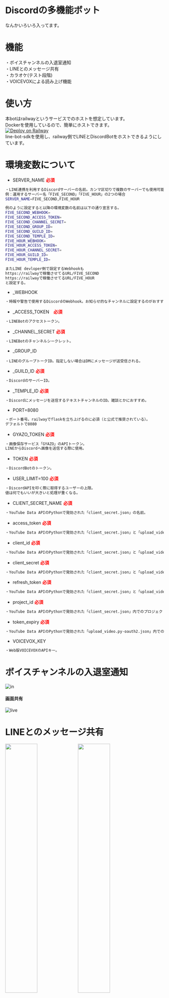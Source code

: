 # Discordの多機能ボット
なんかいろいろ入ってます。

# 機能
・ボイスチャンネルの入退室通知  
・LINEとのメッセージ共有  
・カラオケ(テスト段階)  
・VOICEVOXによる読み上げ機能  

# 使い方
本botはrailwayというサービスでのホストを想定しています。  
Dockerを使用しているので、簡単にホストできます。  
[![Deploy on Railway](https://railway.app/button.svg)](https://railway.app/new/template/NvsGee?referralCode=yFsnKR)  
line-bot-sdkを使用し、railway側でLINEとDiscordBotをホストできるようにしています。  

# 環境変数について

- SERVER_NAME <span style="color: red; ">**必須**</span>
```bash
・LINE連携を利用するDiscordサーバーの名前。カンマ区切りで複数のサーバーでも使用可能になる。
例：運用するサーバー名「FIVE_SECOND」「FIVE_HOUR」の2つの場合
SERVER_NAME=FIVE_SECOND,FIVE_HOUR

例のように設定すると以降の環境変数の名前は以下の通り宣言する。
FIVE_SECOND_WEBHOOK=
FIVE_SECOND_ACCESS_TOKEN=
FIVE_SECOND_CHANNEL_SECRET=
FIVE_SECOND_GROUP_ID=
FIVE_SECOND_GUILD_ID=
FIVE_SECOND_TEMPLE_ID=
FIVE_HOUR_WEBHOOK=
FIVE_HOUR_ACCESS_TOKEN=
FIVE_HOUR_CHANNEL_SECRET=
FIVE_HOUR_GUILD_ID=
FIVE_HOUR_TEMPLE_ID=

またLINE devloper側で設定するWebhookも
https://railwayで稼働させてるURL/FIVE_SECOND
https://railwayで稼働させてるURL/FIVE_HOUR
と設定する。
```

- _WEBHOOK
```bash
・時報や警告で使用するDiscordのWebhook。お知らせ的なチャンネルに設定するのがおすすめ。
```

- _ACCESS_TOKEN　<span style="color: red; ">**必須**</span>
```bash
・LINEBotのアクセストークン。
```

- _CHANNEL_SECRET <span style="color: red; ">**必須**</span>
```bash
・LINEBotのチャンネルシークレット。
```

- _GROUP_ID
```bach
・LINEのグループトークID。指定しない場合はDMにメッセージが送受信される。
```

- _GUILD_ID <span style="color: red; ">**必須**</span>
```bash
・DiscordのサーバーID。
```

- _TEMPLE_ID <span style="color: red; ">**必須**</span>
```bash
・Discordにメッセージを送信するテキストチャンネルのID。雑談とかにおすすめ。
```

- PORT=8080
```bash
・ポート番号。railwayでflaskを立ち上げるのに必須（と公式で推奨されている）。
デフォルトで8080
```

- GYAZO_TOKEN <span style="color: red; ">**必須**</span>
```bash
・画像保存サービス「GYAZO」のAPIトークン。
LINEからDiscordへ画像を送信する際に使用。
```

- TOKEN <span style="color: red; ">**必須**</span>
```bash
・DiscordBotのトークン。
```

- USER_LIMIT=100 <span style="color: red; ">**必須**</span>
```bash
・DiscordAPIを叩く際に取得するユーザーの上限。
値は何でもいいが大きいと処理が重くなる。
```

- CLIENT_SECRET_NAME <span style="color: red; ">**必須**</span>
```bash
・YouTube Data APIのPythonで発効された「client_secret.json」の名前。
```

- access_token <span style="color: red; ">**必須**</span>
```bash
・YouTube Data APIのPythonで発効された「client_secret.json」と「upload_video.py-oauth2.json」内でのトークン。
```

- client_id <span style="color: red; ">**必須**</span>
```bash
・YouTube Data APIのPythonで発効された「client_secret.json」と「upload_video.py-oauth2.json」内でのクライアントID。
```

- client_secret <span style="color: red; ">**必須**</span>
```bash
・YouTube Data APIのPythonで発効された「client_secret.json」と「upload_video.py-oauth2.json」内でのシークレットキー。
```

- refresh_token <span style="color: red; ">**必須**</span>
```bash
・YouTube Data APIのPythonで発効された「client_secret.json」と「upload_video.py-oauth2.json」内でのリフレッシュトークン。
```

- project_id <span style="color: red; ">**必須**</span>
```bash
・YouTube Data APIのPythonで発効された「client_secret.json」内でのプロジェクトID。
```

- token_expiry <span style="color: red; ">**必須**</span>
```bash
・YouTube Data APIのPythonで発効された「upload_video.py-oauth2.json」内でのトークン発行日時。
```

- VOICEVOX_KEY
```bash
・Web版VOICEVOXのAPIキー。
```


# ボイスチャンネルの入退室通知
![in](https://github.com/maguro-alternative/mywebsite/blob/main/pic/disvlog.png?raw=true)
#### 画面共有  
![live](https://cdn.discordapp.com/attachments/701369221548081170/907283790278307920/b0098752421e8a5d.JPG)  

# LINEとのメッセージ共有
<img src="https://raw.githubusercontent.com/maguro-alternative/mywebsite/main/pic/IMG_8389.png" width="45%">   <img src="https://raw.githubusercontent.com/maguro-alternative/mywebsite/main/pic/IMG_8390.png" width="45%"/>  
LINE側でメンションも可能です。  
![](https://cdn.discordapp.com/attachments/964819280845766699/991519488149291079/2022-06-19_153318.png)
![](https://cdn.discordapp.com/attachments/964819280845766699/991520439325184030/2022-06-29_104732.png)  


## 時報と警告つき
無料フランの場合、LINE側には月1000件のメッセージ上限があります。  
それを回避するためのリミッターを設けてます。  
![](https://cdn.discordapp.com/attachments/964819280845766699/991893475266150400/unknown.png)  

#### リミッターの計算式は以下のとおり。  
```bash
1日の上限=メッセージ上限/月末日
残りの上限=メッセージ送信数/本日の日付

1日の上限>残りの上限
この条件が成立している場合にDiscordからLINEへメッセージが送信されます。

=================================================================

メッセージ上限(無料プラン)=1000
例:6月の場合
6月の月末日=30

1000/30=33.333333

メッセージ送信数が1日の時点で10の場合
10/1=10

1日の上限>残りの上限
33.333..>10

条件が成立するので送信されます。

メッセージ送信数が4日の時点で140の場合
140/4=35

1日の上限>残りの上限
33.333..<35

条件が成立しないので送信されません。

```
また、条件が成立しなくなる場合(1日の上限を超える場合)、警告メッセージが送信されます。  
![](https://cdn.discordapp.com/attachments/964819280845766699/991893555939381358/unknown.png)  

## 概要  
以下のAPI、サービスを使用します。  
|[![](https://gyazo.com/apple-touch-icon.png)](https://gyazo.com/api/docs)|[![](https://developers.line.biz/console/favicon.ico)](https://developers.line.biz/console/?status=success)|[![](https://deliver.commons.nicovideo.jp/thumbnail/nc212705)](https://discord.com/developers/docs/resources/webhook)|[![](https://yoshikendream.net/wp-content/uploads/2014/11/YouTube-logo-full_color-128x128.png)](https://developers.google.com/youtube/v3/getting-started?hl=ja)|
|---|---|---|---|
|[Gyazoトークン](https://gyazo.com/api/docs)|[LINE Developers](https://developers.line.biz/console/?status=success)|[Discord Webhook](https://discord.com/developers/docs/resources/webhook)|[YouTube Date API](https://developers.google.com/youtube/v3/getting-started?hl=ja)|
|[参考(アーカイブ)](https://web.archive.org/web/20170724151212/http://yoshiyuki-hirano.hatenablog.jp/entry/2015/09/18/153155)|[参考](https://qiita.com/taka777n/items/c601421b871fd2b6a55f)|[参考](https://qiita.com/iroha71/items/b2a473898d6c9b4b4ae7)|[参考](https://qiita.com/koki_develop/items/4cd7de3898dae2c33f20)|

# カラオケ
![kara](https://cdn.discordapp.com/attachments/964819280845766699/991514732114739250/2022-06-29_102454.png)